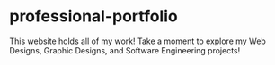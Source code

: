 # professional-portfolio
This website holds all of my work! Take a moment to explore my Web Designs, Graphic Designs, and Software Engineering projects!
